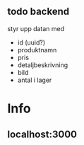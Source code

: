 ## todo backend

styr upp datan med
- id (uuid?)
- produktnamn
- pris
- detaljbeskrivning
- bild
- antal i lager


# Info
## localhost:3000